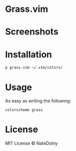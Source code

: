 # Grass.vim

# Screenshots

# Installation 
```
p grass.vim ~/.vim/colors/
```

# Usage
As easy as writing the following: 
```
colorscheme grass
```

# License 
MIT License © NateDolny
